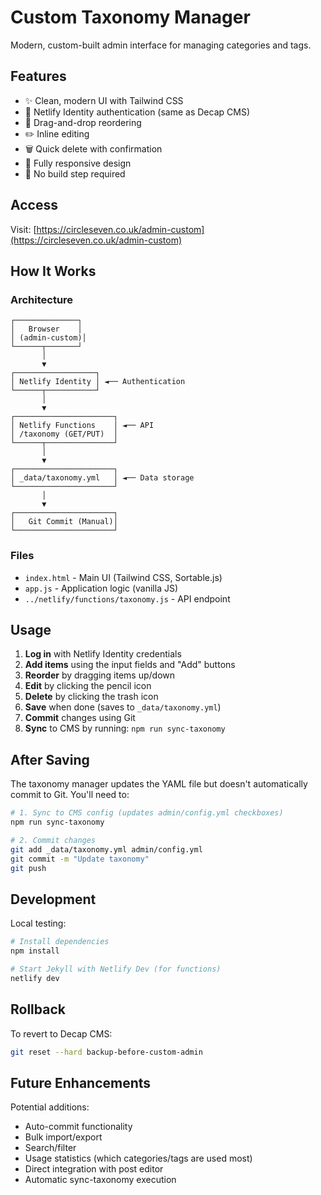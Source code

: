 # Custom Taxonomy Manager

Modern, custom-built admin interface for managing categories and tags.

## Features

- ✨ Clean, modern UI with Tailwind CSS
- 🔐 Netlify Identity authentication (same as Decap CMS)
- 🎯 Drag-and-drop reordering
- ✏️ Inline editing
- 🗑️ Quick delete with confirmation
- 📱 Fully responsive design
- 🚀 No build step required

## Access

Visit: [https://circleseven.co.uk/admin-custom](https://circleseven.co.uk/admin-custom)

## How It Works

### Architecture

```
┌──────────────┐
│   Browser    │
│ (admin-custom)│
└──────┬───────┘
       │
       ▼
┌──────────────────┐
│ Netlify Identity │ ◄── Authentication
└──────┬───────────┘
       │
       ▼
┌──────────────────────┐
│ Netlify Functions    │ ◄── API
│ /taxonomy (GET/PUT)  │
└──────┬───────────────┘
       │
       ▼
┌──────────────────────┐
│ _data/taxonomy.yml   │ ◄── Data storage
└──────────────────────┘
       │
       ▼
┌──────────────────────┐
│   Git Commit (Manual)│
└──────────────────────┘
```

### Files

- `index.html` - Main UI (Tailwind CSS, Sortable.js)
- `app.js` - Application logic (vanilla JS)
- `../netlify/functions/taxonomy.js` - API endpoint

## Usage

1. **Log in** with Netlify Identity credentials
2. **Add items** using the input fields and "Add" buttons
3. **Reorder** by dragging items up/down
4. **Edit** by clicking the pencil icon
5. **Delete** by clicking the trash icon
6. **Save** when done (saves to `_data/taxonomy.yml`)
7. **Commit** changes using Git
8. **Sync** to CMS by running: `npm run sync-taxonomy`

## After Saving

The taxonomy manager updates the YAML file but doesn't automatically commit to Git. You'll need to:

```bash
# 1. Sync to CMS config (updates admin/config.yml checkboxes)
npm run sync-taxonomy

# 2. Commit changes
git add _data/taxonomy.yml admin/config.yml
git commit -m "Update taxonomy"
git push
```

## Development

Local testing:
```bash
# Install dependencies
npm install

# Start Jekyll with Netlify Dev (for functions)
netlify dev
```

## Rollback

To revert to Decap CMS:
```bash
git reset --hard backup-before-custom-admin
```

## Future Enhancements

Potential additions:
- Auto-commit functionality
- Bulk import/export
- Search/filter
- Usage statistics (which categories/tags are used most)
- Direct integration with post editor
- Automatic sync-taxonomy execution
